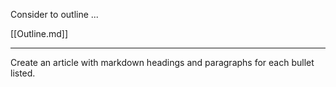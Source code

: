 Consider to outline ...

[[Outline.md]]

---

Create an article with markdown headings and paragraphs for each bullet listed.

